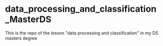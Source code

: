 # data_processing_and_classification_MasterDS
This is the repo of the lesson "data processing and classification" in my DS masters degree 
